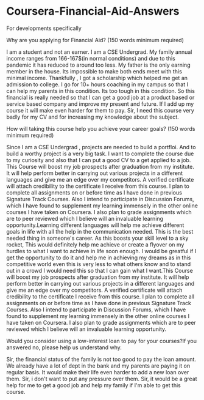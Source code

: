# Coursera-Financial-Aid-Answers
For developments specifically


Why are you applying for Financial Aid? (150 words minimum required)

I am a student and not an earner. I am a CSE Undergrad. My family annual income ranges from 166-167$(in normal conditions) and due to this pandemic it has reduced to around too less. My father is the only earning member in the house. Its impossible to make both ends meet with this minimal income. Thankfully , I got a scholarship which helped me get an admission to college. I go for 10+ hours coaching in my campus so that I can help my parents in this condition. Its too tough in this condition. So this financial is really needed so that I can get a good job at a product based or service based company and improve my present and future.
If I add up my course it will make even harder for them to pay. Sir, I need this course very badly for my CV and for increasing my knowledge about the subject.

How will taking this course help you achieve your career goals? (150 words minimum required)

Since I am a CSE Undergrad , projects are needed to build a portfloi. And to build  a worthy project is a very big task. I want to complete the course due to my curiosity and also that I can put a good CV to a get applied to a job. This Course will boost my job prospects after graduation from my institute. It will help perform better in carrying out various projects in a different languages and give me an edge over my competitors. A verified certificate will attach credibility to the certificate I receive from this course. I plan to complete all assignments on or before time as I have done in previous Signature Track Courses. Also I intend to participate in Discussion Forums, which I have found to supplement my learning immensely in the other online courses I have taken on Coursera. I also plan to grade assignments which are to peer reviewed which I believe will an invaluable learning opportunity.Learning different languages will help me achieve different goals in life with all the help in the communication needed. This is the best needed thing in someone's career. As this boosts your skill level to a sky rocket, This would definitely help me achieve or create a flyover on my hurdles to what I want to achieve in life soon enough. I would be greatful if I get the opportunity to do it and help me in achieving my dreams as in this competitive world even this is very less to what others know and to stand out in a crowd I would need this so that I can gain what I want.This Course will boost my job prospects after graduation from my institute. It will help perform better in carrying out various projects in a different languages and give me an edge over my competitors. A verified certificate will attach credibility to the certificate I receive from this course. I plan to complete all assignments on or before time as I have done in previous Signature Track Courses. Also I intend to participate in Discussion Forums, which I have found to supplement my learning immensely in the other online courses I have taken on Coursera. I also plan to grade assignments which are to peer reviewed which I believe will an invaluable learning opportunity.


Would you consider using a low-interest loan to pay for your courses?If you answered no, please help us understand why.

Sir, the financial status of the family is not too good to pay the loan amount. We already have a lot of dept in the bank and my parents are paying it on regular basis. It would make their life even harder to add a new loan over them. Sir, i don't want to put any pressure over them. Sir, it would be a great help for me to get a good job and help my family if I'm able to get this course.
